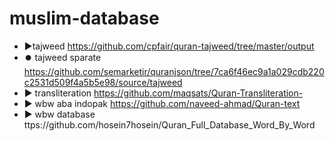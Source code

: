 # muslim-database

- ▶️tajweed https://github.com/cpfair/quran-tajweed/tree/master/output
- ⏺️ tajweed sparate https://github.com/semarketir/quranjson/tree/7ca6f46ec9a1a029cdb220c2531d509f4a5b5e98/source/tajweed
- ▶️ transliteration https://github.com/maqsats/Quran-Transliteration-
- ▶️ wbw aba indopak https://github.com/naveed-ahmad/Quran-text
- ▶️ wbw database ttps://github.com/hosein7hosein/Quran_Full_Database_Word_By_Word